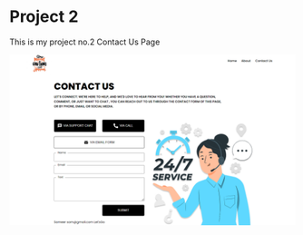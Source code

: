 # Project 2

This is my project no.2
Contact Us Page

<img src="project-2 img.png" alt="Contact Us Page">